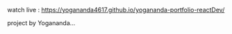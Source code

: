 watch live : https://yogananda4617.github.io/yogananda-portfolio-reactDev/


project by Yogananda...
